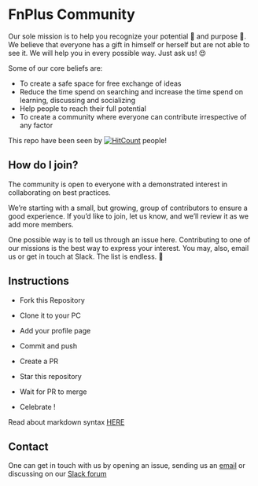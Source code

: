 # FnPlus Community

Our sole mission is to help you recognize your potential :muscle:  and purpose :musical_note:. We believe that everyone has a gift in himself or herself but are not able to see it. We will help you in every possible way. Just ask us! :heart_eyes: 

Some of our core beliefs are:

* To create a safe space for free exchange of ideas
* Reduce the time spend on searching and increase the time spend on learning, discussing and socializing
* Help people to reach their full potential
* To create a community where everyone can contribute irrespective of any factor

This repo have been seen by [![HitCount](http://hits.dwyl.io/fnplus/join-fnplus.svg)](http://hits.dwyl.io/fnplus/join-fnplus) people!

## How do I join?

The community is open to everyone with a demonstrated interest in collaborating on best practices.

We’re starting with a small, but growing, group of contributors to ensure a good experience. If you’d like to join, let us know, and we’ll review it as we add more members. 

One possible way is to tell us through an issue here. Contributing to one of our missions is the best way to express your interest. You may, also, email us or get in touch at Slack. The list is endless. 🚀

## Instructions

- Fork this Repository

- Clone it to your PC

- Add your profile page

- Commit and push

- Create a PR

- Star this repository

- Wait for PR to merge

- Celebrate !

Read about markdown syntax [HERE](https://github.com/adam-p/markdown-here/wiki/Markdown-Cheatsheet)

## Contact

One can get in touch with us by opening an issue, sending us an [email](mailto:support@fnplus.tech) or discussing on our [Slack forum](https://join.slack.com/t/fnplus/shared_invite/enQtNjQ0OTU4MzQxNTIxLTk3MTBkY2QxNGE4ZDExYjdhOWU1M2NlODk2ODZjNTEzOWE0ZTAzYTVkMzlmMjczZWYxMzFiZjcwMjc0M2UxYzc)
